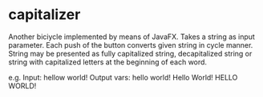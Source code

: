 # capitalizer
Another biciycle implemented by means of JavaFX.
Takes a string as input parameter. Each push of the button converts given string in cycle manner. String may be presented as fully capitalized string, decapitalized string or string with capitalized letters at the beginning of each word.

e.g.
Input:
  hellow world!
Output vars:
  hello world!
  Hello World!
  HELLO WORLD!

